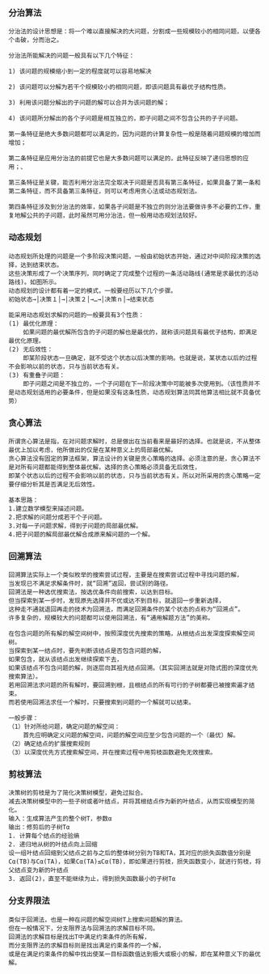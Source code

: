 ### 分治算法
    分治法的设计思想是：将一个难以直接解决的大问题，分割成一些规模较小的相同问题，以便各个击破，分而治之。
    
    分治法所能解决的问题一般具有以下几个特征：
    
    1) 该问题的规模缩小到一定的程度就可以容易地解决
    
    2) 该问题可以分解为若干个规模较小的相同问题，即该问题具有最优子结构性质。
    
    3) 利用该问题分解出的子问题的解可以合并为该问题的解；
    
    4) 该问题所分解出的各个子问题是相互独立的，即子问题之间不包含公共的子子问题。
    
    第一条特征是绝大多数问题都可以满足的，因为问题的计算复杂性一般是随着问题规模的增加而增加；
    
    第二条特征是应用分治法的前提它也是大多数问题可以满足的，此特征反映了递归思想的应用；、
    
    第三条特征是关键，能否利用分治法完全取决于问题是否具有第三条特征，如果具备了第一条和第二条特征，而不具备第三条特征，则可以考虑用贪心法或动态规划法。
    
    第四条特征涉及到分治法的效率，如果各子问题是不独立的则分治法要做许多不必要的工作，重复地解公共的子问题，此时虽然可用分治法，但一般用动态规划法较好。
    
### 动态规划

    动态规划所处理的问题是一个多阶段决策问题，一般由初始状态开始，通过对中间阶段决策的选择，达到结束状态。
    这些决策形成了一个决策序列，同时确定了完成整个过程的一条活动路线(通常是求最优的活动路线)。如图所示。
    动态规划的设计都有着一定的模式，一般要经历以下几个步骤。
    初始状态→│决策１│→│决策２│→…→│决策ｎ│→结束状态
    
    能采用动态规划求解的问题的一般要具有3个性质：
    (1) 最优化原理：
        如果问题的最优解所包含的子问题的解也是最优的，就称该问题具有最优子结构，即满足最优化原理。
    (2) 无后效性：
        即某阶段状态一旦确定，就不受这个状态以后决策的影响。也就是说，某状态以后的过程不会影响以前的状态，只与当前状态有关。
    (3) 有重叠子问题：
        即子问题之间是不独立的，一个子问题在下一阶段决策中可能被多次使用到。（该性质并不是动态规划适用的必要条件，但是如果没有这条性质，动态规划算法同其他算法相比就不具备优势）


### 贪心算法

 
    所谓贪心算法是指，在对问题求解时，总是做出在当前看来是最好的选择。也就是说，不从整体最优上加以考虑，他所做出的仅是在某种意义上的局部最优解。
    贪心算法没有固定的算法框架，算法设计的关键是贪心策略的选择。必须注意的是，贪心算法不是对所有问题都能得到整体最优解，选择的贪心策略必须具备无后效性，
    即某个状态以后的过程不会影响以前的状态，只与当前状态有关。所以对所采用的贪心策略一定要仔细分析其是否满足无后效性。
     
    基本思路：
    1.建立数学模型来描述问题。
    2.把求解的问题分成若干个子问题。
    3.对每一子问题求解，得到子问题的局部最优解。
    4.把子问题的解局部最优解合成原来解问题的一个解。
    
### 回溯算法

    回溯算法实际上一个类似枚举的搜索尝试过程，主要是在搜索尝试过程中寻找问题的解，
    当发现已不满足求解条件时，就“回溯”返回，尝试别的路径。
    回溯法是一种选优搜索法，按选优条件向前搜索，以达到目标。
    但当探索到某一步时，发现原先选择并不优或达不到目标，就退回一步重新选择，
    这种走不通就退回再走的技术为回溯法，而满足回溯条件的某个状态的点称为“回溯点”。
    许多复杂的，规模较大的问题都可以使用回溯法，有“通用解题方法”的美称。
    
    在包含问题的所有解的解空间树中，按照深度优先搜索的策略，从根结点出发深度探索解空间树。
    当探索到某一结点时，要先判断该结点是否包含问题的解，
    如果包含，就从该结点出发继续探索下去，
    如果该结点不包含问题的解，则逐层向其祖先结点回溯。（其实回溯法就是对隐式图的深度优先搜索算法）。
    若用回溯法求问题的所有解时，要回溯到根，且根结点的所有可行的子树都要已被搜索遍才结束。
    而若使用回溯法求任一个解时，只要搜索到问题的一个解就可以结束。

    一般步骤：
    （1）针对所给问题，确定问题的解空间：
        首先应明确定义问题的解空间，问题的解空间应至少包含问题的一个（最优）解。
    （2）确定结点的扩展搜索规则
    （3）以深度优先方式搜索解空间，并在搜索过程中用剪枝函数避免无效搜索。
    
 ### 剪枝算法
    决策树的剪枝是为了简化决策树模型，避免过拟合。
    减去决策树模型中的一些子树或者叶结点，并将其根结点作为新的叶结点，从而实现模型的简化。
    输入：生成算法产生的整个树T，参数α
    输出：修剪后的子树Tα
    1. 计算每个结点的经验熵
    2. 递归地从树的叶结点向上回缩
    设一组叶结点回缩到父结点之前与之后的整体树分别为TB和TA，其对应的损失函数值分别是Cα(TB)与Cα(TA)，如果Cα(TA)≤Cα(TB)，即如果进行剪枝，损失函数变小，就进行剪枝，将父结点变为新的叶结点
    3. 返回(2)，直至不能继续为止，得到损失函数最小的子树Tα

### 分支界限法
    类似于回溯法，也是一种在问题的解空间树T上搜索问题解的算法。
    但在一般情况下，分支限界法与回溯法的求解目标不同。
    回溯法的求解目标是找出T中满足约束条件的所有解，
    而分支限界法的求解目标则是找出满足约束条件的一个解，
    或是在满足约束条件的解中找出使某一目标函数值达到极大或极小的解，即在某种意义下的最优解。